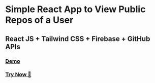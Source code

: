 # Simple React App to View Public Repos of a User
## React JS + Tailwind CSS + Firebase + GitHub APIs
### [Demo](https://githubrepoview.web.app/)
### [Try Now 🚀](https://githubrepoview.web.app/)

